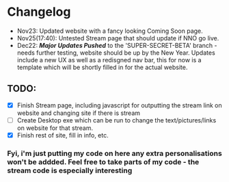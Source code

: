 Changelog
=======

* Nov23: Updated website with a fancy looking Coming Soon page.
* Nov25(17:40): Untested Stream page that should update if NNO go live.
* Dec22: ***Major Updates Pushed*** to the 'SUPER-SECRET-BETA' branch - needs further testing, website should be up by the New Year. Updates include a new UX as well as a redisgned nav bar, this for now is a template which will be shortly filled in for the actual website.

## TODO: ##
- [x] Finish Stream page, including javascript for outputting the stream link on website and changing site if there is stream
- [ ] Create Desktop exe which can be run to change the text/pictures/links on website for that stream.
- [x] Finish rest of site, fill in info, etc.

### Fyi, i'm just putting my code on here any extra personalisations won't be addded. Feel free to take parts of my code - the stream code is especially interesting ###
